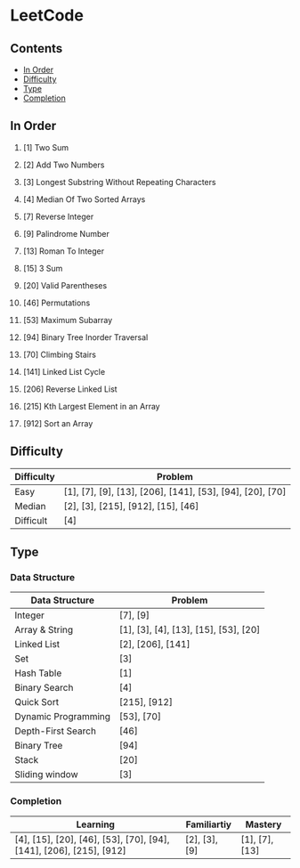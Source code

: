 # LeetCode

## Contents

- [In Order](#in-order)
- [Difficulty](#difficulty)
- [Type](#type)
- [Completion](#completion)
 
## In Order
1. [1] Two Sum

2. [2] Add Two Numbers

3. [3] Longest Substring Without Repeating Characters

4. [4] Median Of Two Sorted Arrays

7. [7] Reverse Integer

9. [9] Palindrome Number

13. [13] Roman To Integer

15. [15] 3 Sum

20. [20] Valid Parentheses

46. [46] Permutations

53. [53] Maximum Subarray

54. [94] Binary Tree Inorder Traversal

70. [70] Climbing Stairs

141. [141] Linked List Cycle

206. [206] Reverse Linked List

215. [215] Kth Largest Element in an Array

912. [912] Sort an Array

## Difficulty

|  Difficulty  |  Problem  |
|  ----  |  ----  |
|  Easy  |  [1], [7], [9], [13], [206], [141], [53], [94], [20], [70] |
|  Median  |  [2], [3], [215], [912], [15], [46]  |
|  Difficult  |  [4]  |


## Type

### Data Structure

|  Data Structure  |  Problem  |
|  ----  |  ----  |
|  Integer  |  [7], [9]  |
|  Array & String  |  [1], [3], [4], [13], [15], [53], [20]  |
|  Linked List  |  [2], [206], [141]  |
|  Set  |  [3]  |
|  Hash Table  |  [1]  |
|  Binary Search  |  [4]  |
|  Quick Sort  |  [215], [912]  |
|  Dynamic Programming  |  [53], [70]  |
|  Depth-First Search  |  [46]  |
|  Binary Tree  |  [94]  |
|  Stack  |  [20]  |
|  Sliding window | [3] |

### Completion
| Learning | Familiartiy | Mastery |
| ---- | ---- | ---- |
| [4], [15], [20], [46], [53], [70], [94], [141], [206], [215], [912] | [2], [3], [9] | [1], [7], [13] |
